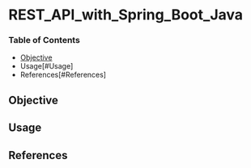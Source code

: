 # REST_API_with_Spring_Boot_Java

### Table of Contents
- [Objective](#Objective)
- Usage[#Usage]
- References[#References]

## Objective

## Usage

## References 
